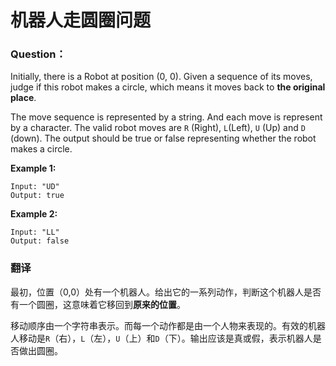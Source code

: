 # 机器人走圆圈问题

### Question：

Initially, there is a Robot at position (0, 0). Given a sequence of its moves, judge if this robot makes a circle, which means it moves back to **the original place**.

The move sequence is represented by a string. And each move is represent by a character. The valid robot moves are `R` (Right), `L`(Left), `U` (Up) and `D` (down). The output should be true or false representing whether the robot makes a circle.

**Example 1:**

```
Input: "UD"
Output: true
```

**Example 2:**

```
Input: "LL"
Output: false
```



### 翻译

最初，位置（0,0）处有一个机器人。给出它的一系列动作，判断这个机器人是否有一个圆圈，这意味着它移回到**原来的位置**。

移动顺序由一个字符串表示。而每一个动作都是由一个人物来表现的。有效的机器人移动是`R`（右），`L`（左），`U`（上）和`D`（下）。输出应该是真或假，表示机器人是否做出圆圈。



